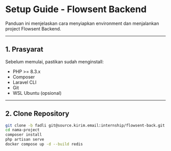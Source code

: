 # Setup Guide - Flowsent Backend

Panduan ini menjelaskan cara menyiapkan environment dan menjalankan project Flowsent Backend.

---

## 1. Prasyarat
Sebelum memulai, pastikan sudah menginstall:
- PHP >= 8.3.x
- Composer
- Laravel CLI
- Git
- WSL Ubuntu (opsional)

---

## 2. Clone Repository
```bash
git clone -b fadli git@source.kirim.email:internship/flowsent-back.git (-b untuk clone langsung branch fadli)
cd nama-project
composer install
php artisan serve
docker compose up -d --build redis

